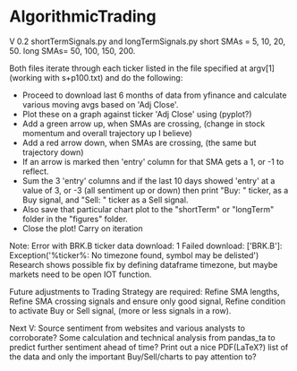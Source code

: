 # AlgorithmicTrading

V 0.2
shortTermSignals.py and longTermSignals.py
short SMAs = 5, 10, 20, 50. 
long SMAs= 50, 100, 150, 200.

Both files iterate through each ticker listed in the file specified at argv[1] (working with s+p100.txt) and do the following:
  - Proceed to download last 6 months of data from yfinance and calculate various moving avgs based on 'Adj Close'.
  - Plot these on a graph against ticker 'Adj Close' using (pyplot?)
  - Add a green arrow up, when SMAs are crossing, (change in stock momentum and overall trajectory up I believe)
  - Add a red arrow down, when SMAs are crossing, (the same but trajectory down)
  - If an arrow is marked then 'entry' column for that SMA gets a 1, or -1 to reflect.
  - Sum the 3 'entry' columns and if the last 10 days showed 'entry' at a value of 3, or -3 (all sentiment up or down) then print "Buy: " ticker, as a Buy signal, and "Sell: " ticker as a Sell signal.
  - Also save that particular chart plot to the "shortTerm" or "longTerm" folder in the "figures" folder.
  - Close the plot!
Carry on iteration


Note: Error with BRK.B ticker data download:
  1 Failed download:
  ['BRK.B']: Exception('%ticker%: No timezone found, symbol may be delisted')
  Research shows possible fix by defining dataframe timezone, but maybe markets need to be open IOT function.


Future adjustments to Trading Strategy are required:
  Refine SMA lengths,
  Refine SMA crossing signals and ensure only good signal,
  Refine condition to activate Buy or Sell signal, (more or less signals in a row).


Next V:
  Source sentiment from websites and various analysts to corroborate?
  Some calculation and technical analysis from pandas_ta to predict further sentiment ahead of time?
  Print out a nice PDF(LaTeX?) list of the data and only the important Buy/Sell/charts to pay attention to?
